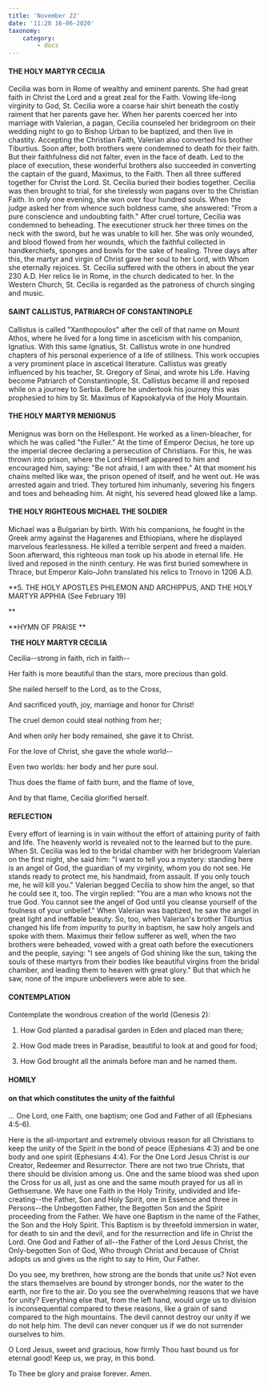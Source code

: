 ```yaml
---
title: 'November 22'
date: '11:20 16-06-2020'
taxonomy:
    category:
        - docs
---
```


#### THE HOLY MARTYR CECILIA

Cecilia was born in Rome of wealthy and eminent parents. She had great faith in Christ the Lord and a great zeal for the Faith. Vowing life-long virginity to God, St. Cecilia wore a coarse hair shirt beneath the costly raiment that her parents gave her. When her parents coerced her into marriage with Valerian, a pagan, Cecilia counseled her bridegroom on their wedding night to go to Bishop Urban to be baptized, and then live in chastity. Accepting the Christian Faith, Valerian also converted his brother Tiburtius. Soon after, both brothers were condemned to death for their faith. But their faithfulness did not falter, even in the face of death. Led to the place of execution, these wonderful brothers also succeeded in converting the captain of the guard, Maximus, to the Faith. Then all three suffered together for Christ the Lord. St. Cecilia buried their bodies together. Cecilia was then brought to trial, for she tirelessly won pagans over to the Christian Faith. In only one evening, she won over four hundred souls. When the judge asked her from whence such boldness came, she answered: "From a pure conscience and undoubting faith." After cruel torture, Cecilia was condemned to beheading. The executioner struck her three times on the neck with the sword, but he was unable to kill her. She was only wounded, and blood flowed from her wounds, which the faithful collected in handkerchiefs, sponges and bowls for the sake of healing. Three days after this, the martyr and virgin of Christ gave her soul to her Lord, with Whom she eternally rejoices. St. Cecilia suffered with the others in about the year 230 A.D. Her relics lie in Rome, in the church dedicated to her. In the Western Church, St. Cecilia is regarded as the patroness of church singing and music.


#### SAINT CALLISTUS, PATRIARCH OF CONSTANTINOPLE

Callistus is called "Xanthopoulos" after the cell of that name on Mount Athos, where he lived for a long time in asceticism with his companion, Ignatius. With this same Ignatius, St. Callistus wrote in one hundred chapters of his personal experience of a life of stillness. This work occupies a very prominent place in ascetical literature. Callistus was greatly influenced by his teacher, St. Gregory of Sinai, and wrote his Life. Having become Patriarch of Constantinople, St. Callistus became ill and reposed while on a journey to Serbia. Before he undertook his journey this was prophesied to him by St. Maximus of Kapsokalyvia of the Holy Mountain.

#### THE HOLY MARTYR MENIGNUS

Menignus was born on the Hellespont. He worked as a linen-bleacher, for which he was called "the Fuller." At the time of Emperor Decius, he tore up the imperial decree declaring a persecution of Christians. For this, he was thrown into prison, where the Lord Himself appeared to him and encouraged him, saying: "Be not afraid, I am with thee." At that moment his chains melted like wax, the prison opened of itself, and he went out. He was arrested again and tried. They tortured him inhumanly, severing his fingers and toes and beheading him. At night, his severed head glowed like a lamp.

#### THE HOLY RIGHTEOUS MICHAEL THE SOLDIER

Michael was a Bulgarian by birth. With his companions, he fought in the Greek army against the Hagarenes and Ethiopians, where he displayed marvelous fearlessness. He killed a terrible serpent and freed a maiden. Soon afterward, this righteous man took up his abode in eternal life. He lived and reposed in the ninth century. He was first buried somewhere in Thrace, but Emperor Kalo-John translated his relics to Trnovo in 1206 A.D.

**5. THE HOLY APOSTLES PHILEMON AND ARCHIPPUS, AND THE HOLY MARTYR APPHIA (See February 19)

**

**HYMN OF PRAISE
 **

 **THE HOLY MARTYR CECILIA**

Cecilia--strong in faith, rich in faith--

Her faith is more beautiful than the stars, more precious than gold.

She nailed herself to the Lord, as to the Cross,

And sacrificed youth, joy, marriage and honor for Christ!

The cruel demon could steal nothing from her;

And when only her body remained, she gave it to Christ.

For the love of Christ, she gave the whole world--

Even two worlds: her body and her pure soul.

Thus does the flame of faith burn, and the flame of love,

And by that flame, Cecilia glorified herself.


#### REFLECTION

Every effort of learning is in vain without the effort of attaining purity of faith and life. The heavenly world is revealed not to the learned but to the pure. When St. Cecilia was led to the bridal chamber with her bridegroom Valerian on the first night, she said him: "I want to tell you a mystery: standing here is an angel of God, the guardian of my virginity, whom you do not see. He stands ready to protect me, his handmaid, from assault. If you only touch me, he will kill you." Valerian begged Cecilia to show him the angel, so that he could see it, too. The virgin replied: "You are a man who knows not the true God. You cannot see the angel of God until you cleanse yourself of the foulness of your unbelief." When Valerian was baptized, he saw the angel in great light and ineffable beauty. So, too, when Valerian's brother Tiburtius changed his life from impurity to purity in baptism, he saw holy angels and spoke with them. Maximus their fellow sufferer as well, when the two brothers were beheaded, vowed with a great oath before the executioners and the people, saying: "I see angels of God shining like the sun, taking the souls of these martyrs from their bodies like beautiful virgins from the bridal chamber, and leading them to heaven with great glory." But that which he saw, none of the impure unbelievers were able to see.



#### CONTEMPLATION

Contemplate the wondrous creation of the world (Genesis 2):

1.  How God planted a paradisal garden in Eden and placed man there;

1.  How God made trees in Paradise, beautiful to look at and good for food;

1.  How God brought all the animals before man and he named them.



#### HOMILY

#### on that which constitutes the unity of the faithful

… One Lord, one Faith, one baptism; one God and Father of all (Ephesians 4:5-6). 


Here is the all-important and extremely obvious reason for all Christians to keep the unity of the Spirit in the bond of peace (Ephesians 4:3) and be one body and one spirit (Ephesians 4:4). For the One Lord Jesus Christ is our Creator, Redeemer and Resurrector. There are not two true Christs, that there should be division among us. One and the same blood was shed upon the Cross for us all, just as one and the same mouth prayed for us all in Gethsemane. We have one Faith in the Holy Trinity, undivided and life-creating--the Father, Son and Holy Spirit, one in Essence and three in Persons--the Unbegotten Father, the Begotten Son and the Spirit proceeding from the Father. We have one Baptism in the name of the Father, the Son and the Holy Spirit. This Baptism is by threefold immersion in water, for death to sin and the devil, and for the resurrection and life in Christ the Lord. One God and Father of all--the Father of the Lord Jesus Christ, the Only-begotten Son of God, Who through Christ and because of Christ adopts us and gives us the right to say to Him, Our Father.

Do you see, my brethren, how strong are the bonds that unite us? Not even the stars themselves are bound by stronger bonds, nor the water to the earth, nor fire to the air. Do you see the overwhelming reasons that we have for unity? Everything else that, from the left hand, would urge us to division is inconsequential compared to these reasons, like a grain of sand compared to the high mountains. The devil cannot destroy our unity if we do not help him. The devil can never conquer us if we do not surrender ourselves to him.

O Lord Jesus, sweet and gracious, how firmly Thou hast bound us for eternal good! Keep us, we pray, in this bond.

To Thee be glory and praise forever. Amen.
